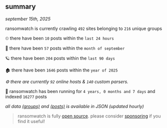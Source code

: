 
## summary
_september 15th, 2025_

ransomwatch is currently crawling `492` sites belonging to `216` unique groups

⏲ there have been `10` posts within the `last 24 hours`

🦈 there have been `57` posts within the `month of september`

🪐 there have been `204` posts within the `last 90 days`

🏚 there have been `1646` posts within the `year of 2025`

_⚙️ there are currently `92` online hosts & `140` custom parsers._

🦕 ransomwatch has been running for `4 years, 0 months and 7 days` and indexed `16277` posts

_all data  [(groups)](http://ransomwhat.telemetry.ltd/groups) and [(posts)](http://ransomwhat.telemetry.ltd/posts) is available in JSON (updated hourly)_

> ransomwatch is fully [open source](https://github.com/joshhighet/ransomwatch#ransomwatch--). please consider [sponsoring](https://github.com/sponsors/joshhighet) if you find it useful!
